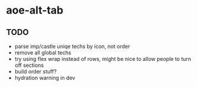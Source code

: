 # aoe-alt-tab

## TODO

- parse imp/castle uniqe techs by icon, not order
- remove all global techs
- try using flex wrap instead of rows, might be nice to allow people to turn off sections
- build order stuff?
- hydration warning in dev
